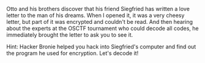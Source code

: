 Otto and his brothers discover that his friend Siegfried has written a love letter to the man of his dreams. When I opened it, it was a very cheesy letter, but part of it was encrypted and couldn't be read. And then hearing about the experts at the OSCTF tournament who could decode all codes, he immediately brought the letter to ask you to see it.

Hint: Hacker Bronie helped you hack into Siegfried's computer and find out the program he used for encryption. Let's decode it!
